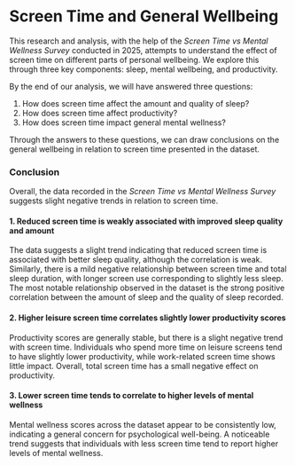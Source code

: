 # Screen Time and General Wellbeing

This research and analysis, with the help of the *Screen Time vs Mental Wellness Survey* conducted in 2025, attempts to understand the effect of screen time on different parts of personal wellbeing. We explore this through three key components: sleep, mental wellbeing, and productivity.

By the end of our analysis, we will have answered three questions:
1. How does screen time affect the amount and quality of sleep?
2. How does screen time affect productivity?
3. How does screen time impact general mental wellness?

Through the answers to these questions, we can draw conclusions on the general wellbeing in relation to screen time presented in the dataset.


### Conclusion

Overall, the data recorded in the *Screen Time vs Mental Wellness Survey* suggests slight negative trends in relation to screen time.

#### 1. Reduced screen time is weakly associated with improved sleep quality and amount

The data suggests a slight trend indicating that reduced screen time is associated with better sleep quality, although the correlation is weak. Similarly, there is a mild negative relationship between screen time and total sleep duration, with longer screen use corresponding to slightly less sleep. The most notable relationship observed in the dataset is the strong positive correlation between the amount of sleep and the quality of sleep recorded.

#### 2. Higher leisure screen time correlates slightly lower productivity scores

Productivity scores are generally stable, but there is a slight negative trend with screen time. Individuals who spend more time on leisure screens tend to have slightly lower productivity, while work-related screen time shows little impact. Overall, total screen time has a small negative effect on productivity.

#### 3. Lower screen time tends to correlate to higher levels of mental wellness 

Mental wellness scores across the dataset appear to be consistently low, indicating a general concern for psychological well-being. A noticeable trend suggests that individuals with less screen time tend to report higher levels of mental wellness.